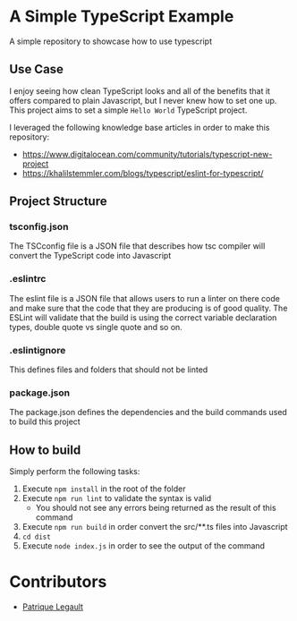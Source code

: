# A Simple TypeScript Example

A simple repository to showcase how to use typescript

## Use Case

I enjoy seeing how clean TypeScript looks and all of the benefits that it offers compared to plain Javascript, but I never knew how to set one up. This project aims to set a simple `Hello World` TypeScript project.

I leveraged the following knowledge base articles in order to make this repository:
- https://www.digitalocean.com/community/tutorials/typescript-new-project
- https://khalilstemmler.com/blogs/typescript/eslint-for-typescript/ 

## Project Structure 

### tsconfig.json

The TSCconfig file is a JSON file that describes how tsc compiler will convert the TypeScript code into Javascript

### .eslintrc

The eslint file is a JSON file that allows users to run a linter on there code and make sure that the code that they are producing is of good quality. The ESLint will validate that the build is using the correct variable declaration types, double quote vs single quote and so on.

### .eslintignore

This defines files and folders that should not be linted

### package.json

The package.json defines the dependencies and the build commands used to build this project

## How to build

Simply perform the following tasks:

1. Execute `npm install` in the root of the folder
2. Execute `npm run lint` to validate the syntax is valid
    - You should not see any errors being returned as the result of this command
3. Execute `npm run build` in order convert the src/**.ts files into Javascript
4. `cd dist`
5. Execute `node index.js` in order to see the output of the command


# Contributors

- [Patrique Legault](https://github.com/pat-lego)
